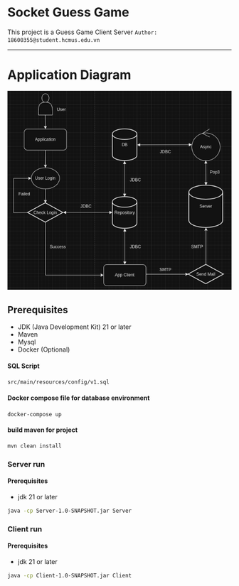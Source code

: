 # Socket Guess Game

This project is a Guess Game Client Server
``Author: 18600355@student.hcmus.edu.vn``
***
# Application Diagram
![alt text](https://github.com/taolong-thao/Socket-Client/blob/master/diagram-application.png?raw=true)
## Prerequisites

- JDK (Java Development Kit) 21 or later
- Maven
- Mysql
- Docker (Optional)
#### SQL Script
``src/main/resources/config/v1.sql
``
#### Docker compose file for database environment
``
docker-compose up
``
#### build maven for project
```bash
mvn clean install
```
### Server run
#### Prerequisites
- jdk 21 or later
```bash
java -cp Server-1.0-SNAPSHOT.jar Server
```

### Client run
#### Prerequisites
- jdk 21 or later
```bash
java -cp Client-1.0-SNAPSHOT.jar Client
```